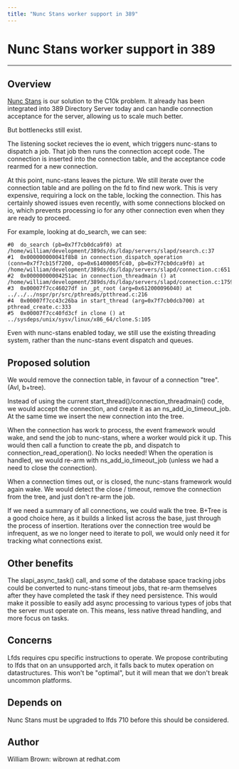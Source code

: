 ```yaml
---
title: "Nunc Stans worker support in 389"
---
```


# Nunc Stans worker support in 389
-----------------------------------

Overview
--------

[Nunc Stans](nunc-stans.html) is our solution to the C10k problem. It already has
been integrated into 389 Directory Server today and can handle connection acceptance
for the server, allowing us to scale much better.

But bottlenecks still exist.

The listening socket recieves the io event, which triggers nunc-stans to dispatch a job.
That job then runs the connection accept code. The connection is inserted into the
connection table, and the acceptance code rearmed for a new connection.

At this point, nunc-stans leaves the picture. We still iterate over the connection
table and are polling on the fd to find new work. This is very expensive, requiring
a lock on the table, locking the connection. This has certainly showed issues even
recently, with some connections blocked on io, which prevents processing io for
any other connection even when they are ready to proceed.

For example, looking at do_search, we can see:

    #0  do_search (pb=0x7f7cb0dca9f0) at /home/william/development/389ds/ds/ldap/servers/slapd/search.c:37
    #1  0x000000000041f8b8 in connection_dispatch_operation (conn=0x7f7cb15f7200, op=0x61400005fc40, pb=0x7f7cb0dca9f0) at /home/william/development/389ds/ds/ldap/servers/slapd/connection.c:651
    #2  0x00000000004251ac in connection_threadmain () at /home/william/development/389ds/ds/ldap/servers/slapd/connection.c:1759
    #3  0x00007f7cc46027df in _pt_root (arg=0x612000096040) at ../../../nspr/pr/src/pthreads/ptthread.c:216
    #4  0x00007f7cc43c26ba in start_thread (arg=0x7f7cb0dcb700) at pthread_create.c:333
    #5  0x00007f7cc40fd3cf in clone () at ../sysdeps/unix/sysv/linux/x86_64/clone.S:105

Even with nunc-stans enabled today, we still use the existing threading system,
rather than the nunc-stans event dispatch and queues.


Proposed solution
-----------------

We would remove the connection table, in favour of a connection "tree". (Avl, b+tree).

Instead of using the current start_thread()/connection_threadmain() code, we would
accept the connection, and create it as an  ns_add_io_timeout_job. At the same time
we insert the new connection into the tree.

When the connection has work to process, the event framework would wake, and send
the job to nunc-stans, where a worker would pick it up. This would then call a
function to create the pb, and dispatch to connection_read_operation(). No locks
needed! When the operation is handled, we would re-arm with ns_add_io_timeout_job
(unless we had a need to close the connection).

When a connection times out, or is closed, the nunc-stans framework would again
wake. We would detect the close / timeout, remove the connection from the tree,
and just don't re-arm the job.

If we need a summary of all connections, we could walk the tree. B+Tree is a good
choice here, as it builds a linked list across the base, just through the process
of insertion. Iterations over the connection tree would be infrequent, as we no
longer need to iterate to poll, we would only need it for tracking what connections
exist.

Other benefits
--------------

The slapi_async_task() call, and some of the database space tracking jobs could
be converted to nunc-stans timeout jobs, that re-arm themselves after they
have completed the task if they need persistence. This would make it possible
to easily add async processing to various types of jobs that the server must
operate on. This means, less native thread handling, and more focus on tasks.

Concerns
--------

Lfds requires cpu specific instructions to operate. We propose contributing to lfds
that on an unsupported arch, it falls back to mutex operation on datastructures.
This won't be "optimal", but it will mean that we don't break uncommon platforms.

Depends on
----------

Nunc Stans must be upgraded to lfds 710 before this should be considered.

Author
------

William Brown:  wibrown at redhat.com
